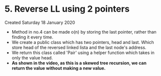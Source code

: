 # 5. Reverse LL using 2 pointers
Created Saturday 18 January 2020

* Method in no.4 can be made o(n) by storing the last pointer, rather than finding it every time.
* We create a public class which has two pointers, head and last. Which store head of the reversed linked lista and the last node's address.
* We return this class called 'Pair' using a helper function which takes in only the value head.
* **As shown in the video, as this is a skewed tree recursion, we can return the value without making a new value.**


